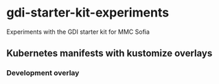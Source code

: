 # gdi-starter-kit-experiments

Experiments with the GDI starter kit for MMC Sofia

## Kubernetes manifests with kustomize overlays

### Development overlay



